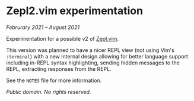 # Zepl2.vim experimentation

_Februrary 2021 – August 2021_

Experimentation for a possible v2 of [Zepl.vim](https://github.com/axvr/zepl.vim).

This version was planned to have a nicer REPL view (not using Vim's `:terminal`)
with a new internal design allowing for better language support including
in-REPL syntax highlighting, sending hidden messages to the REPL, extracting
responses from the REPL.

See the `NOTES` file for more information.

_Public domain.  No rights reserved._

